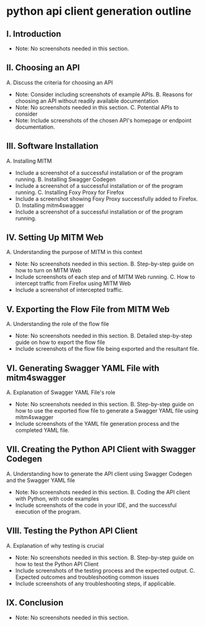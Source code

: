 # python api client generation outline

## I. Introduction

- Note: No screenshots needed in this section.

## II. Choosing an API

A. Discuss the criteria for choosing an API

- Note: Consider including screenshots of example APIs.
  B. Reasons for choosing an API without readily available documentation
- Note: No screenshots needed in this section.
  C. Potential APIs to consider
- Note: Include screenshots of the chosen API's homepage or endpoint documentation.

## III. Software Installation

A. Installing MITM

- Include a screenshot of a successful installation or of the program running.
  B. Installing Swagger Codegen
- Include a screenshot of a successful installation or of the program running.
  C. Installing Foxy Proxy for Firefox
- Include a screenshot showing Foxy Proxy successfully added to Firefox.
  D. Installing mitm4swagger
- Include a screenshot of a successful installation or of the program running.

## IV. Setting Up MITM Web

A. Understanding the purpose of MITM in this context

- Note: No screenshots needed in this section.
  B. Step-by-step guide on how to turn on MITM Web
- Include screenshots of each step and of MITM Web running.
  C. How to intercept traffic from Firefox using MITM Web
- Include a screenshot of intercepted traffic.

## V. Exporting the Flow File from MITM Web

A. Understanding the role of the flow file

- Note: No screenshots needed in this section.
  B. Detailed step-by-step guide on how to export the flow file
- Include screenshots of the flow file being exported and the resultant file.

## VI. Generating Swagger YAML File with mitm4swagger

A. Explanation of Swagger YAML File's role

- Note: No screenshots needed in this section.
  B. Step-by-step guide on how to use the exported flow file to generate a Swagger YAML file using mitm4swagger
- Include screenshots of the YAML file generation process and the completed YAML file.

## VII. Creating the Python API Client with Swagger Codegen

A. Understanding how to generate the API client using Swagger Codegen and the Swagger YAML file

- Note: No screenshots needed in this section.
  B. Coding the API client with Python, with code examples
- Include screenshots of the code in your IDE, and the successful execution of the program.

## VIII. Testing the Python API Client

A. Explanation of why testing is crucial

- Note: No screenshots needed in this section.
  B. Step-by-step guide on how to test the Python API Client
- Include screenshots of the testing process and the expected output.
  C. Expected outcomes and troubleshooting common issues
- Include screenshots of any troubleshooting steps, if applicable.

## IX. Conclusion

- Note: No screenshots needed in this section.
